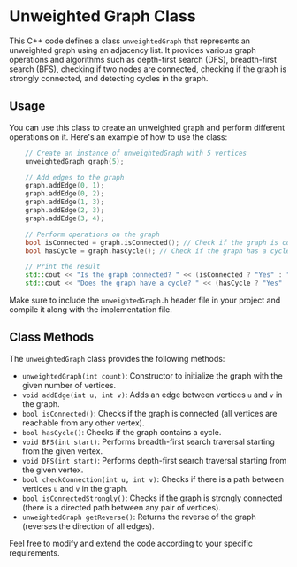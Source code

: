 # Unweighted Graph Class

This C++ code defines a class `unweightedGraph` that represents an unweighted graph using an adjacency list. It provides various graph operations and algorithms such as depth-first search (DFS), breadth-first search (BFS), checking if two nodes are connected, checking if the graph is strongly connected, and detecting cycles in the graph.

## Usage

You can use this class to create an unweighted graph and perform different operations on it. Here's an example of how to use the class:

```cpp
    // Create an instance of unweightedGraph with 5 vertices
    unweightedGraph graph(5);

    // Add edges to the graph
    graph.addEdge(0, 1);
    graph.addEdge(0, 2);
    graph.addEdge(1, 3);
    graph.addEdge(2, 3);
    graph.addEdge(3, 4);

    // Perform operations on the graph
    bool isConnected = graph.isConnected(); // Check if the graph is connected
    bool hasCycle = graph.hasCycle(); // Check if the graph has a cycle

    // Print the result
    std::cout << "Is the graph connected? " << (isConnected ? "Yes" : "No") << std::endl;
    std::cout << "Does the graph have a cycle? " << (hasCycle ? "Yes" : "No") << std::endl;
```

Make sure to include the `unweightedGraph.h` header file in your project and compile it along with the implementation file.

## Class Methods

The `unweightedGraph` class provides the following methods:

- `unweightedGraph(int count)`: Constructor to initialize the graph with the given number of vertices.
- `void addEdge(int u, int v)`: Adds an edge between vertices `u` and `v` in the graph.
- `bool isConnected()`: Checks if the graph is connected (all vertices are reachable from any other vertex).
- `bool hasCycle()`: Checks if the graph contains a cycle.
- `void BFS(int start)`: Performs breadth-first search traversal starting from the given vertex.
- `void DFS(int start)`: Performs depth-first search traversal starting from the given vertex.
- `bool checkConnection(int u, int v)`: Checks if there is a path between vertices `u` and `v` in the graph.
- `bool isConnectedStrongly()`: Checks if the graph is strongly connected (there is a directed path between any pair of vertices).
- `unweightedGraph getReverse()`: Returns the reverse of the graph (reverses the direction of all edges).

Feel free to modify and extend the code according to your specific requirements.
